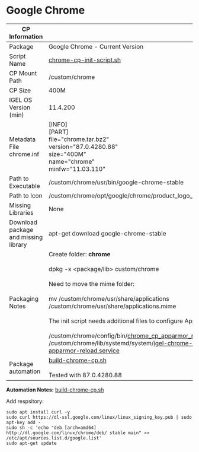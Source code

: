 # Google Chrome

|  CP Information |            |
|--------------------|------------|
| Package | Google Chrome - Current Version |
| Script Name | [chrome-cp-init-script.sh](chrome-cp-init-script.sh) |
| CP Mount Path | /custom/chrome |
| CP Size | 400M |
| IGEL OS Version (min) | 11.4.200 |
| Metadata File <br /> chrome.inf | [INFO] <br /> [PART] <br /> file="chrome.tar.bz2" <br /> version="87.0.4280.88" <br /> size="400M" <br /> name="chrome" <br /> minfw="11.03.110" |
| Path to Executable | /custom/chrome/usr/bin/google-chrome-stable |
| Path to Icon | /custom/chrome/opt/google/chrome/product_logo_256.png |
| Missing Libraries | None |
| Download package and missing library | apt-get download google-chrome-stable |
| Packaging Notes | Create folder: **chrome** <br /><br /> dpkg -x <package/lib> custom/chrome <br /><br /> Need to move the mime folder: <br /><br />mv /custom/chrome/usr/share/applications /custom/chrome/usr/share/applications.mime <br /><br />The init script needs additional files to configure AppArmor: <br /><br /> /custom/chrome/config/bin/[chrome_cp_apparmor_reload](chrome_cp_apparmor_reload) <br /> /custom/chrome/lib/systemd/system/[igel-chrome-cp-apparmor-reload.service](igel-chrome-cp-apparmor-reload.service) |
| Package automation | [build-chrome-cp.sh](build-chrome-cp.sh) <br /><br /> Tested with 87.0.4280.88 |

**Automation Notes:** [build-chrome-cp.sh](build-chrome-cp.sh)

Add respsitory:

```{add-respsitory}
sudo apt install curl -y
sudo curl https://dl-ssl.google.com/linux/linux_signing_key.pub | sudo apt-key add -
sudo sh -c 'echo "deb [arch=amd64] http://dl.google.com/linux/chrome/deb/ stable main" >> /etc/apt/sources.list.d/google.list'
sudo apt-get update
   ```
